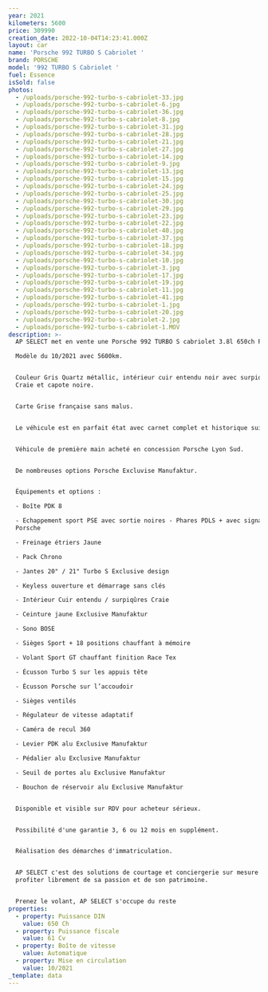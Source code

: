 ```yaml
---
year: 2021
kilometers: 5600
price: 309990
creation_date: 2022-10-04T14:23:41.000Z
layout: car
name: 'Porsche 992 TURBO S Cabriolet '
brand: PORSCHE
model: '992 TURBO S Cabriolet '
fuel: Essence
isSold: false
photos:
  - /uploads/porsche-992-turbo-s-cabriolet-33.jpg
  - /uploads/porsche-992-turbo-s-cabriolet-6.jpg
  - /uploads/porsche-992-turbo-s-cabriolet-36.jpg
  - /uploads/porsche-992-turbo-s-cabriolet-8.jpg
  - /uploads/porsche-992-turbo-s-cabriolet-31.jpg
  - /uploads/porsche-992-turbo-s-cabriolet-28.jpg
  - /uploads/porsche-992-turbo-s-cabriolet-21.jpg
  - /uploads/porsche-992-turbo-s-cabriolet-27.jpg
  - /uploads/porsche-992-turbo-s-cabriolet-14.jpg
  - /uploads/porsche-992-turbo-s-cabriolet-9.jpg
  - /uploads/porsche-992-turbo-s-cabriolet-13.jpg
  - /uploads/porsche-992-turbo-s-cabriolet-15.jpg
  - /uploads/porsche-992-turbo-s-cabriolet-24.jpg
  - /uploads/porsche-992-turbo-s-cabriolet-25.jpg
  - /uploads/porsche-992-turbo-s-cabriolet-30.jpg
  - /uploads/porsche-992-turbo-s-cabriolet-29.jpg
  - /uploads/porsche-992-turbo-s-cabriolet-23.jpg
  - /uploads/porsche-992-turbo-s-cabriolet-22.jpg
  - /uploads/porsche-992-turbo-s-cabriolet-40.jpg
  - /uploads/porsche-992-turbo-s-cabriolet-37.jpg
  - /uploads/porsche-992-turbo-s-cabriolet-18.jpg
  - /uploads/porsche-992-turbo-s-cabriolet-34.jpg
  - /uploads/porsche-992-turbo-s-cabriolet-10.jpg
  - /uploads/porsche-992-turbo-s-cabriolet-3.jpg
  - /uploads/porsche-992-turbo-s-cabriolet-17.jpg
  - /uploads/porsche-992-turbo-s-cabriolet-19.jpg
  - /uploads/porsche-992-turbo-s-cabriolet-11.jpg
  - /uploads/porsche-992-turbo-s-cabriolet-41.jpg
  - /uploads/porsche-992-turbo-s-cabriolet-1.jpg
  - /uploads/porsche-992-turbo-s-cabriolet-20.jpg
  - /uploads/porsche-992-turbo-s-cabriolet-2.jpg
  - /uploads/porsche-992-turbo-s-cabriolet-1.MOV
description: >-
  AP SELECT met en vente une Porsche 992 TURBO S cabriolet 3.8l 650ch PDK.

  Modèle du 10/2021 avec 5600km.


  Couleur Gris Quartz métallic, intérieur cuir entendu noir avec surpiqûres
  Craie et capote noire.


  Carte Grise française sans malus.


  Le véhicule est en parfait état avec carnet complet et historique suivi.


  Véhicule de première main acheté en concession Porsche Lyon Sud.


  De nombreuses options Porsche Excluvise Manufaktur.


  Équipements et options :

  - Boîte PDK 8

  - Echappement sport PSE avec sortie noires - Phares PDLS + avec signature
  Porsche

  - Freinage étriers Jaune

  - Pack Chrono

  - Jantes 20" / 21" Turbo S Exclusive design

  - Keyless ouverture et démarrage sans clés

  - Intérieur Cuir entendu / surpiqûres Craie

  - Ceinture jaune Exclusive Manufaktur

  - Sono BOSE

  - Sièges Sport + 18 positions chauffant à mémoire

  - Volant Sport GT chauffant finition Race Tex

  - Écusson Turbo S sur les appuis tête

  - Écusson Porsche sur l’accoudoir

  - Sièges ventilés

  - Régulateur de vitesse adaptatif

  - Caméra de recul 360

  - Levier PDK alu Exclusive Manufaktur

  - Pédalier alu Exclusive Manufaktur

  - Seuil de portes alu Exclusive Manufaktur

  - Bouchon de réservoir alu Exclusive Manufaktur


  Disponible et visible sur RDV pour acheteur sérieux.


  Possibilité d'une garantie 3, 6 ou 12 mois en supplément.


  Réalisation des démarches d'immatriculation.


  AP SELECT c'est des solutions de courtage et conciergerie sur mesure pour
  profiter librement de sa passion et de son patrimoine.


  Prenez le volant, AP SELECT s'occupe du reste
properties:
  - property: Puissance DIN
    value: 650 Ch
  - property: Puissance fiscale
    value: 61 Cv
  - property: Boîte de vitesse
    value: Automatique
  - property: Mise en circulation
    value: 10/2021
_template: data
---
```


